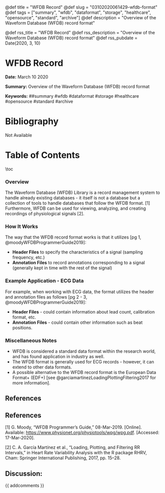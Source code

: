 @def title = "WFDB Record"
@def slug = "03102020061429-wfdb-format"
@def tags = ["summary", "wfdb", "dataformat", "storage", "healthcare", "opensource", "standard", "archive"]
@def description = "Overview of the Waveform Database (WFDB) record format"

@def rss_title = "WFDB Record"
@def rss_description = "Overview of the Waveform Database (WFDB) record format"
@def rss_pubdate = Date(2020, 3, 10)


WFDB Record
=========

**Date:** March 10 2020

**Summary:** Overview of the Waveform Database (WFDB) record format

**Keywords:** ##summary #wfdb #dataformat #storage #healthcare #opensource #standard  #archive

Bibliography
==========

Not Available 

Table of Contents
=========

\toc

### Overview

The Waveform Database (WFDB) Library is a record management system to handle already existing databases - it itself is not a database but a collection of tools to handle databases that follow the WFDB format. [1] Furthermore, WFDB can be used for viewing, analyzing, and creating recordings of physiological signals [2].

### How It Works

The way that the WFDB record format works is that it utilizes [pg 1, @moodyWFDBProgrammerGuide2019]:

  * **Header Files** to specify the characteristics of a signal (sampling frequency, etc.)
  * **Annotation Files** to record annotations corresponding to a signal (generally kept in time with the rest of the signal)

### Example Application - ECG Data

For example, when working with ECG data, the format utilizes the header and annotation files as follows [pg 2 - 3, @moodyWFDBProgrammerGuide2019]:

  * **Header Files** - could contain information about lead count, calibration format, etc.
  * **Annotation Files** - could contain other information such as beat positions.

### Miscellaneous Notes

  * WFDB is considered a standard data format within the research world, and has found application in industry as well.
  * The WFDB format is generally used for ECG records - however, it can extend to other data formats.
  * A possible alternative to the WFDB record format is the European Data Format+ (EDF+) [see @garciamartinezLoadingPlottingFiltering2017 for more information].

## References

## References

[1] G. Moody, “WFDB Programmer’s Guide,” 08-Mar-2019. [Online]. Available: https://www.physionet.org/physiotools/wpg/wpg.pdf. [Accessed: 17-Mar-2020].

[2] C. A. García Martínez et al., “Loading, Plotting, and Filtering RR Intervals,” in Heart Rate Variability Analysis with the R package RHRV, Cham: Springer International Publishing, 2017, pp. 15–28.
## Discussion: 

{{ addcomments }}
